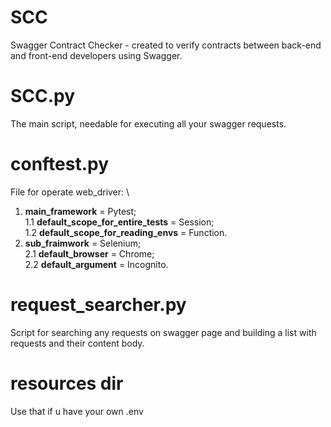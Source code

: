 # SCC
Swagger Contract Checker - created to verify contracts between back-end and front-end developers using Swagger.

# SCC.py
The main script, needable for executing all your swagger requests.

# conftest.py 
File for operate web_driver: \
1. **main_framework** = Pytest; \
1.1 **default_scope_for_entire_tests** = Session; \
1.2 **default_scope_for_reading_envs** = Function.
2. **sub_fraimwork** = Selenium; \
2.1 **default_browser** = Chrome; \
2.2 **default_argument** = Incognito.

# request_searcher.py
Script for searching any requests on swagger page and building a list with requests and their content body.

# resources dir
Use that if u have your own .env

